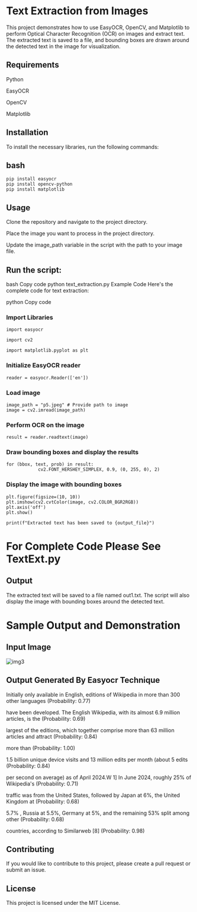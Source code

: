 # Text Extraction from Images

This project demonstrates how to use EasyOCR, OpenCV, and Matplotlib to perform Optical Character Recognition (OCR) on images and extract text. The extracted text is saved to a file, and bounding boxes are drawn around the detected text in the image for visualization.

## Requirements
Python 

EasyOCR

OpenCV

Matplotlib
## Installation
To install the necessary libraries, run the following commands:

## bash
    pip install easyocr
    pip install opencv-python
    pip install matplotlib

## Usage
Clone the repository and navigate to the project directory.

Place the image you want to process in the project directory.

Update the image_path variable in the script with the path to your image file.

## Run the script:

bash
Copy code
python text_extraction.py
Example Code
Here's the complete code for text extraction:

python
Copy code
### Import Libraries
    import easyocr

    import cv2

    import matplotlib.pyplot as plt

### Initialize EasyOCR reader
    reader = easyocr.Reader(['en'])

### Load image
    image_path = "p5.jpeg" # Provide path to image
    image = cv2.imread(image_path)

### Perform OCR on the image
    result = reader.readtext(image)


### Draw bounding boxes and display the results
    for (bbox, text, prob) in result:
                cv2.FONT_HERSHEY_SIMPLEX, 0.9, (0, 255, 0), 2)

### Display the image with bounding boxes
    plt.figure(figsize=(10, 10))
    plt.imshow(cv2.cvtColor(image, cv2.COLOR_BGR2RGB))
    plt.axis('off')
    plt.show()

    print(f"Extracted text has been saved to {output_file}")
# For Complete Code Please See TextExt.py

## Output
The extracted text will be saved to a file named out1.txt. The script will also display the image with bounding boxes around the detected text.

# Sample Output and Demonstration

## Input Image 
![img3](https://github.com/user-attachments/assets/8182e18b-82d9-4e7f-9cf5-3d315e06944b)


## Output Generated By Easyocr Technique 
Initially only available in English, editions of Wikipedia in more than 300 other languages (Probability: 0.77)

have been developed. The English Wikipedia, with its almost 6.9 million articles, is the (Probability: 0.69)

largest of the editions, which together comprise more than 63 million articles and attract (Probability: 0.84)

more than (Probability: 1.00)

1.5 billion unique device visits and 13 million edits per month (about 5 edits (Probability: 0.84)

per second on average) as of April 2024.W 1] In June 2024, roughly 25% of Wikipedia's (Probability: 0.71)

traffic was from the United States, followed by Japan at 6%, the United Kingdom at (Probability: 0.68)

5.7% , Russia at 5.5%, Germany at 5%, and the remaining 53% split among other (Probability: 0.68)

countries, according to Similarweb [8] (Probability: 0.98)



## Contributing
If you would like to contribute to this project, please create a pull request or submit an issue.



##  License
This project is licensed under the MIT License.


